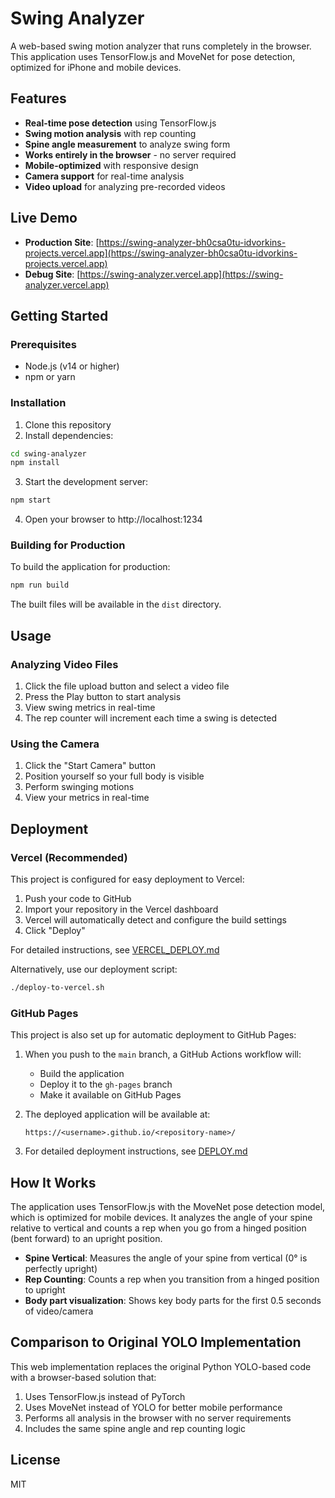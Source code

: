# Swing Analyzer

A web-based swing motion analyzer that runs completely in the browser. This application uses TensorFlow.js and MoveNet for pose detection, optimized for iPhone and mobile devices.

## Features

- **Real-time pose detection** using TensorFlow.js
- **Swing motion analysis** with rep counting
- **Spine angle measurement** to analyze swing form
- **Works entirely in the browser** - no server required
- **Mobile-optimized** with responsive design
- **Camera support** for real-time analysis
- **Video upload** for analyzing pre-recorded videos

## Live Demo

- **Production Site**: [https://swing-analyzer-bh0csa0tu-idvorkins-projects.vercel.app](https://swing-analyzer-bh0csa0tu-idvorkins-projects.vercel.app)
- **Debug Site**: [https://swing-analyzer.vercel.app](https://swing-analyzer.vercel.app)

## Getting Started

### Prerequisites

- Node.js (v14 or higher)
- npm or yarn

### Installation

1. Clone this repository
2. Install dependencies:

```bash
cd swing-analyzer
npm install
```

3. Start the development server:

```bash
npm start
```

4. Open your browser to http://localhost:1234

### Building for Production

To build the application for production:

```bash
npm run build
```

The built files will be available in the `dist` directory.

## Usage

### Analyzing Video Files

1. Click the file upload button and select a video file
2. Press the Play button to start analysis
3. View swing metrics in real-time
4. The rep counter will increment each time a swing is detected

### Using the Camera

1. Click the "Start Camera" button
2. Position yourself so your full body is visible
3. Perform swinging motions
4. View your metrics in real-time

## Deployment

### Vercel (Recommended)

This project is configured for easy deployment to Vercel:

1. Push your code to GitHub
2. Import your repository in the Vercel dashboard
3. Vercel will automatically detect and configure the build settings
4. Click "Deploy"

For detailed instructions, see [VERCEL_DEPLOY.md](./VERCEL_DEPLOY.md)

Alternatively, use our deployment script:
```bash
./deploy-to-vercel.sh
```

### GitHub Pages

This project is also set up for automatic deployment to GitHub Pages:

1. When you push to the `main` branch, a GitHub Actions workflow will:
   - Build the application
   - Deploy it to the `gh-pages` branch
   - Make it available on GitHub Pages

2. The deployed application will be available at:
   ```
   https://<username>.github.io/<repository-name>/
   ```

3. For detailed deployment instructions, see [DEPLOY.md](./DEPLOY.md)

## How It Works

The application uses TensorFlow.js with the MoveNet pose detection model, which is optimized for mobile devices. It analyzes the angle of your spine relative to vertical and counts a rep when you go from a hinged position (bent forward) to an upright position.

- **Spine Vertical**: Measures the angle of your spine from vertical (0° is perfectly upright)
- **Rep Counting**: Counts a rep when you transition from a hinged position to upright
- **Body part visualization**: Shows key body parts for the first 0.5 seconds of video/camera

## Comparison to Original YOLO Implementation

This web implementation replaces the original Python YOLO-based code with a browser-based solution that:

1. Uses TensorFlow.js instead of PyTorch
2. Uses MoveNet instead of YOLO for better mobile performance
3. Performs all analysis in the browser with no server requirements
4. Includes the same spine angle and rep counting logic

## License

MIT 